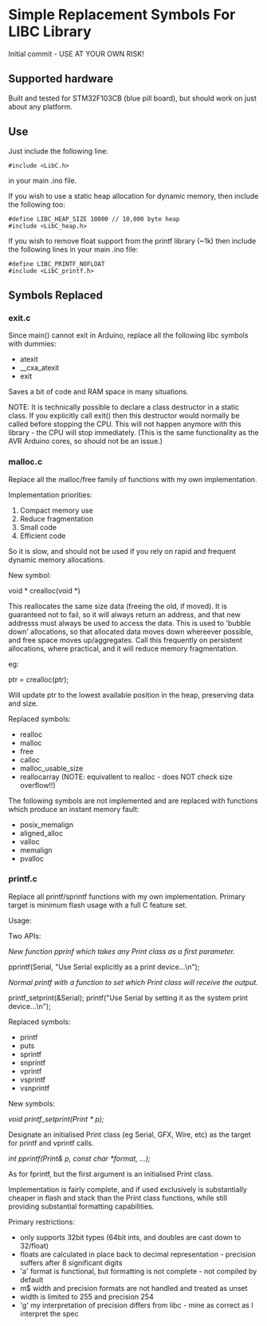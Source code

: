 # Simple Replacement Symbols For LIBC Library #

Initial commit - USE AT YOUR OWN RISK!

## Supported hardware ##

Built and tested for STM32F103CB (blue pill board), but should work on just 
about any platform.

## Use ##

Just include the following line:

```
#include <LibC.h>
```

in your main .ino file.

If you wish to use a static heap allocation for dynamic memory, then include
the following too:

```
#define LIBC_HEAP_SIZE 10000 // 10,000 byte heap
#include <LibC_heap.h>
```

If you wish to remove float support from the printf library (~1k) then include
the following lines in your main .ino file:

```
#define LIBC_PRINTF_NOFLOAT
#include <LibC_printf.h>
```

## Symbols Replaced ##

### exit.c ###

Since main() cannot exit in Arduino, replace all the following libc symbols 
with dummies:

- atexit
- __cxa_atexit
- exit

Saves a bit of code and RAM space in many situations.

NOTE: It is technically possible to declare a class destructor in a static
class. If you explicitly call exit() then this destructor would normally be
called before stopping the CPU.  This will not happen anymore with this
library - the CPU will stop immediately. (This is the same functionality as
the AVR Arduino cores, so should not be an issue.)

### malloc.c ###

Replace all the malloc/free family of functions with my own implementation.

Implementation priorities:
1) Compact memory use
2) Reduce fragmentation
3) Small code
4) Efficient code

So it is slow, and should not be used if you rely on rapid and frequent
dynamic memory allocations.

New symbol:

void * crealloc(void *)

This reallocates the same size data (freeing the old, if moved). It is
guaranteed not to fail, so it will always return an address, and that new
addresss must always be used to access the data. This is used to 'bubble
down' allocations, so that allocated data moves down whereever possible, and
free space moves up/aggregates.  Call this frequently on persistent
allocations, where practical, and it will reduce memory fragmentation.

eg:

ptr = crealloc(ptr);

Will update ptr to the lowest available position in the heap, preserving
data and size.

Replaced symbols:
- realloc
- malloc
- free
- calloc
- malloc_usable_size
- reallocarray (NOTE: equivallent to realloc - does NOT check size overflow!!)

The following symbols are not implemented and are replaced with functions
which produce an instant memory fault:
- posix_memalign
- aligned_alloc
- valloc
- memalign
- pvalloc

### printf.c ###

Replace all printf/sprintf functions with my own implementation.  Primary
target is minimum flash usage with a full C feature set.

Usage:

Two APIs:

_New function pprinf which takes any Print class as a first parameter._

pprintf(Serial, "Use Serial explicitly as a print device...\n");

_Normal printf with a function to set which Print class will receive the output._

printf_setprint(&Serial);
printf("Use Serial by setting it as the system print device...\n");

Replaced symbols:
- printf
- puts
- sprintf
- snprintf
- vprintf
- vsprintf
- vsnprintf

New symbols:

_void printf_setprint(Print * p);_

Designate an initialised Print class (eg Serial, GFX, Wire, etc) as the target for printf and vprintf calls.

_int pprintf(Print& p, const char *format, ...);_

As for fprintf, but the first argument is an initialised Print class.


Implementation is fairly complete, and if used exclusively is substantially 
cheaper in flash and stack than the Print class functions, while still
providing substantial formatting capabilities.

Primary restrictions:
- only supports 32bit types (64bit ints, and doubles are cast down to 32/float)
- floats are calculated in place back to decimal representation - precision suffers after 8 significant digits
- 'a' format is functional, but formatting is not complete - not compiled by default
- m$ width and precision formats are not handled and treated as unset
- width is limited to 255 and precision 254
- 'g' my interpretation of precision differs from libc - mine as correct as I interpret the spec
